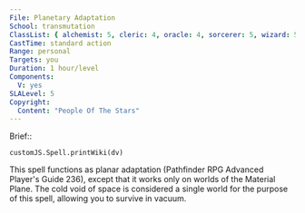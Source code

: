 ```yaml
---
File: Planetary Adaptation
School: transmutation
ClassList: { alchemist: 5, cleric: 4, oracle: 4, sorcerer: 5, wizard: 5, summoner: 5, unchained summoner: 5 }
CastTime: standard action
Range: personal
Targets: you
Duration: 1 hour/level
Components:
  V: yes
SLALevel: 5
Copyright:
  Content: "People Of The Stars"
---
```

Brief:: 

```dataviewjs
customJS.Spell.printWiki(dv)
```

This spell functions as planar adaptation (Pathfinder RPG Advanced Player's Guide 236), except that it works only on worlds of the Material Plane. The cold void of space is considered a single world for the purpose of this spell, allowing you to survive in vacuum.
